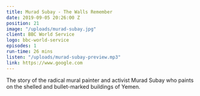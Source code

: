 ```yaml
---
title: Murad Subay - The Walls Remember
date: 2019-09-05 20:26:00 Z
position: 21
image: "/uploads/murad-subay.jpg"
client: BBC World Service
logo: bbc-world-service
episodes: 1
run-time: 26 mins
listen: "/uploads/murad-subay-preview.mp3"
link: https://www.google.com
---
```


The story of the radical mural painter and activist Murad Subay who paints on the shelled and bullet-marked buildings of Yemen.